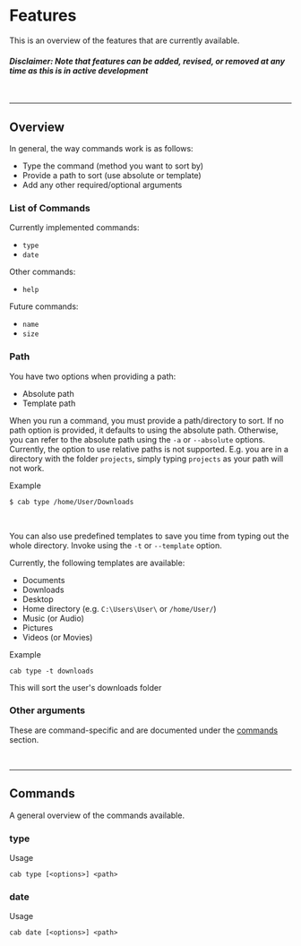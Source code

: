 # Features
This is an overview of the features that are currently available. 
#### *Disclaimer: Note that features can be added, revised, or removed at any time as this is in active development*

<br>

---

## Overview

In general, the way commands work is as follows:
- Type the command (method you want to sort by)
- Provide a path to sort (use absolute or template)
- Add any other required/optional arguments

### List of Commands
Currently implemented commands:
- `type`
- `date`

Other commands:
- `help`

Future commands:
- `name`
- `size`


### Path
You have two options when providing a path:
- Absolute path 
- Template path

When you run a command, you must provide a path/directory to sort. If no path option is provided, it defaults to using the absolute path. Otherwise, you can refer to the absolute path using the `-a` or `--absolute` options. Currently, the option to use relative paths is not supported. E.g. you are in a directory with the folder `projects`, simply typing `projects` as your path will not work. 

Example
```
$ cab type /home/User/Downloads
```

<br>

You can also use predefined templates to save you time from typing out the whole directory. Invoke using the `-t` or `--template` option.

Currently, the following templates are available:
* Documents
* Downloads
* Desktop
* Home directory (e.g. `C:\Users\User\` or `/home/User/`)
* Music (or Audio)
* Pictures
* Videos (or Movies)

Example
```
cab type -t downloads
```
This will sort the user's downloads folder

### Other arguments
These are command-specific and are documented under the [commands](#commands) section.


<br>

---

## Commands
A general overview of the commands available.

### type
Usage
```
cab type [<options>] <path>
```


### date
Usage
```
cab date [<options>] <path>
```
